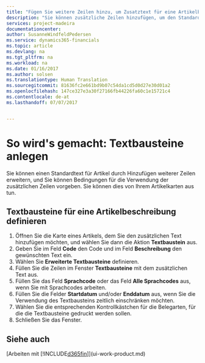 ```yaml
---
title: "Fügen Sie weitere Zeilen hinzu, um Zusatztext für eine Artikelbeschreibung zu definieren| Microsoft Docs"
description: "Sie können zusätzliche Zeilen hinzufügen, um den Standardtext zu erweitern, der einen Artikel enthält."
services: project-madeira
documentationcenter: 
author: SusanneWindfeldPedersen
ms.service: dynamics365-financials
ms.topic: article
ms.devlang: na
ms.tgt_pltfrm: na
ms.workload: na
ms.date: 01/16/2017
ms.author: solsen
ms.translationtype: Human Translation
ms.sourcegitcommit: 81636fc2e661bd9b07c54da1cd5d0d27e30d01a2
ms.openlocfilehash: 147ce327e3a30f27166fb44226fa60c1e15721c4
ms.contentlocale: de-at
ms.lasthandoff: 07/07/2017


---
```

# <a name="how-to-set-up-extended-item-text"></a>So wird's gemacht: Textbausteine anlegen
Sie können einen Standardtext für Artikel durch Hinzufügen weiterer Zeilen erweitern, und Sie können Bedingungen für die Verwendung der zusätzlichen Zeilen vorgeben. Sie können dies von Ihrem Artikelkarten aus tun.

## <a name="to-define-extended-text-for-an-item-description"></a>Textbausteine für eine Artikelbeschreibung definieren
1. Öffnen Sie die Karte eines Artikels, dem Sie den zusätzlichen Text hinzufügen möchten, und wählen Sie dann die Aktion **Textbaustein** aus.
2. Geben Sie im Feld **Code** den Code und im Feld **Beschreibung** den gewünschten Text ein.
3. Wählen Sie **Erweiterte Textbausteine** definieren.
4. Füllen Sie die Zeilen im Fenster **Textbausteine** mit dem zusätzlichen Text aus.
5. Füllen Sie das Feld **Sprachcode** oder das Feld **Alle Sprachcodes** aus, wenn Sie mit Sprachcodes arbeiten.
6. Füllen Sie die Felder **Startdatum** und/oder **Enddatum** aus, wenn Sie die Verwendung des Textbausteins zeitlich einschränken möchten.
7. Wählen Sie die entsprechenden Kontrollkästchen für die Belegarten, für die die Textbausteine gedruckt werden sollen.
8. Schließen Sie das Fenster.

## <a name="see-also"></a>Siehe auch
[Arbeiten mit [!INCLUDE[d365fin](includes/d365fin_md.md)]](ui-work-product.md)


